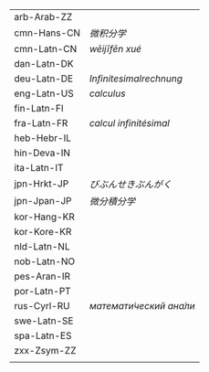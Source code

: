 | | |
|-|-|
| arb-Arab-ZZ |  |
| cmn-Hans-CN | _微积分学_ |
| cmn-Latn-CN | _wēijīfēn xué_ |
| dan-Latn-DK |  |
| deu-Latn-DE | _Infinitesimalrechnung_ |
| eng-Latn-US | _calculus_ |
| fin-Latn-FI |  |
| fra-Latn-FR | _calcul infinitésimal_ |
| heb-Hebr-IL |  |
| hin-Deva-IN |  |
| ita-Latn-IT |  |
| jpn-Hrkt-JP | _びぶんせきぶんがく_ |
| jpn-Jpan-JP | _微分積分学_ |
| kor-Hang-KR |  |
| kor-Kore-KR |  |
| nld-Latn-NL |  |
| nob-Latn-NO |  |
| pes-Aran-IR |  |
| por-Latn-PT |  |
| rus-Cyrl-RU | _математи́ческий ана́ли_ |
| swe-Latn-SE |  |
| spa-Latn-ES |  |
| zxx-Zsym-ZZ |  |
|  |  |
